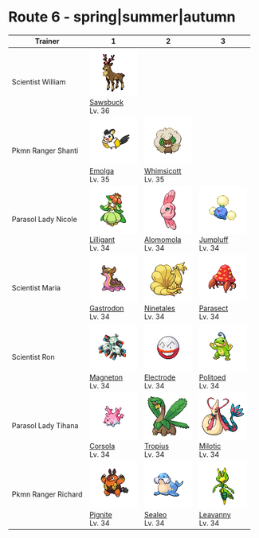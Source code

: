 # Route 6 - spring|summer|autumn

| Trainer             | 1                                                                                  | 2                                                                                    | 3                                                                                |
| ------------------- | ---------------------------------------------------------------------------------- | ------------------------------------------------------------------------------------ | -------------------------------------------------------------------------------- |
| Scientist William   | ![sawsbuck](../../img/pokemon/586.png) <br/>[Sawsbuck](/pokemon/586) <br/>Lv. 36   |
| Pkmn Ranger Shanti  | ![emolga](../../img/pokemon/587.png) <br/>[Emolga](/pokemon/587) <br/>Lv. 35       | ![whimsicott](../../img/pokemon/547.png) <br/>[Whimsicott](/pokemon/547) <br/>Lv. 35 |
| Parasol Lady Nicole | ![lilligant](../../img/pokemon/549.png) <br/>[Lilligant](/pokemon/549) <br/>Lv. 34 | ![alomomola](../../img/pokemon/594.png) <br/>[Alomomola](/pokemon/594) <br/>Lv. 34   | ![jumpluff](../../img/pokemon/189.png) <br/>[Jumpluff](/pokemon/189) <br/>Lv. 34 |
| Scientist Maria     | ![gastrodon](../../img/pokemon/423.png) <br/>[Gastrodon](/pokemon/423) <br/>Lv. 34 | ![ninetales](../../img/pokemon/038.png) <br/>[Ninetales](/pokemon/038) <br/>Lv. 34   | ![parasect](../../img/pokemon/047.png) <br/>[Parasect](/pokemon/047) <br/>Lv. 34 |
| Scientist Ron       | ![magneton](../../img/pokemon/082.png) <br/>[Magneton](/pokemon/082) <br/>Lv. 34   | ![electrode](../../img/pokemon/101.png) <br/>[Electrode](/pokemon/101) <br/>Lv. 34   | ![politoed](../../img/pokemon/186.png) <br/>[Politoed](/pokemon/186) <br/>Lv. 34 |
| Parasol Lady Tihana | ![corsola](../../img/pokemon/222.png) <br/>[Corsola](/pokemon/222) <br/>Lv. 34     | ![tropius](../../img/pokemon/357.png) <br/>[Tropius](/pokemon/357) <br/>Lv. 34       | ![milotic](../../img/pokemon/350.png) <br/>[Milotic](/pokemon/350) <br/>Lv. 34   |
| Pkmn Ranger Richard | ![pignite](../../img/pokemon/499.png) <br/>[Pignite](/pokemon/499) <br/>Lv. 34     | ![sealeo](../../img/pokemon/364.png) <br/>[Sealeo](/pokemon/364) <br/>Lv. 34         | ![leavanny](../../img/pokemon/542.png) <br/>[Leavanny](/pokemon/542) <br/>Lv. 34 |